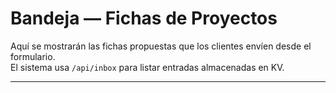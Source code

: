 # Bandeja — Fichas de Proyectos

Aquí se mostrarán las fichas propuestas que los clientes envíen desde el formulario.  
El sistema usa `/api/inbox` para listar entradas almacenadas en KV.

<div id="inbox"></div>

<script>
fetch('/api/inbox')
  .then(r => r.json())
  .then(data => {
    const div = document.getElementById('inbox');
    if (data.length === 0) {
      div.innerHTML = "<p>No hay fichas registradas aún.</p>";
    } else {
      div.innerHTML = "<ul>" + data.map(d => `<li><strong>${d.title}</strong> — ${d.artist || 'Artista no definido'} (${d.year || 'Año N/D'})</li>`).join("") + "</ul>";
    }
  });
</script>

---
